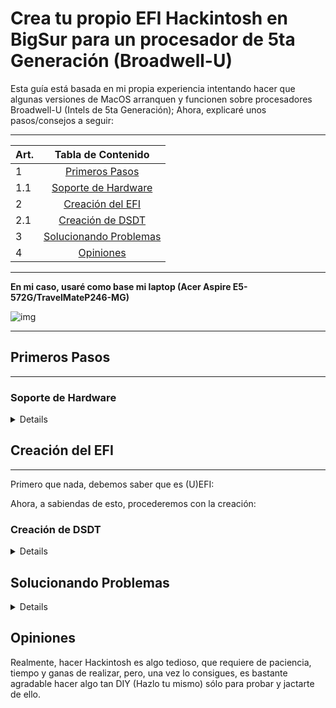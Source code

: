 # Crea tu propio EFI Hackintosh en BigSur para un procesador de 5ta Generación (Broadwell-U)
[Primeros pasos]: https://github.com/sebasrock156/Acer-E5-572-TMP246-OpenCore/blob/BigSur/GUIA.md#primeros-pasos
[Soporte de Hardware]: https://github.com/sebasrock156/Acer-E5-572-TMP246-OpenCore/blob/BigSur/GUIA.md#soporte-de-hardware
[Creación del EFI]: https://github.com/sebasrock156/Acer-E5-572-TMP246-OpenCore/blob/BigSur/GUIA.md#creación-del-efi
[Creación de DSDT]: https://github.com/sebasrock156/Acer-E5-572-TMP246-OpenCore/blob/BigSur/GUIA.md#creación-de-dsdt
[Solucionando Problemas]: https://github.com/sebasrock156/Acer-E5-572-TMP246-OpenCore/blob/BigSur/GUIA.md#solucionando-problemas
[Opiniones]: https://github.com/sebasrock156/Acer-E5-572-TMP246-OpenCore/blob/BigSur/GUIA.md#opiniones


Esta guía está basada en mi propia experiencia intentando hacer que algunas versiones de MacOS arranquen y funcionen sobre procesadores Broadwell-U (Intels de 5ta Generación); Ahora, explicaré unos pasos/consejos a seguir:


---

Art. | Tabla de Contenido
---|:--:
1 | [Primeros Pasos]
1.1 | [Soporte de Hardware]
2 | [Creación del EFI]
2.1 | [Creación de DSDT]
3 | [Solucionando Problemas]
4 | [Opiniones]
---

**En mi caso, usaré como base mi laptop (Acer Aspire E5-572G/TravelMateP246-MG)**


![img](https://i.imgur.com/vtxzmPj.png)

---
## Primeros Pasos
---

### Soporte de Hardware
 
<details>
 
#### Sobre los procesadores/tarjetas gráficas integradas:

Cualquier procesador Broadwell-U (5ta Generación) está soportado hasta MacOS Monterey, aunque, aquí vamos a redactar cómo hacerlo en BigSur.

Los procesadores con posible soporte (en este guía, al menos), serían los siguientes:
 
**DISPOSITIVOS SOPORTADOS**:
 
Línea del procesasor | Gráficos
--- | :--:
Serie Core i7 (U, HQ) | HD 5500/5600/6000, Iris 6100 e Iris Pro 6200
Serie Core i5 (U, H) | HD 5500/6000, Iris 6100 e Iris Pro 6200
Serie Core i3 (U) | HD 5500 e Iris 6100
---
 
 
**DISPOSITIVOS NO SOPORTADOS NATIVAMENTE**: 
 
Línea del procesasor | Gráficos
 --- | :--:
Serie Pentium (U) | HD 4100 (Por darle un nombre; Intel los llama solamente HD Graphics)
Serie Celeron (U) | HD 4100 (Por darle un nombre; Intel los llama solamente HD Graphics)
 
Los procesadores Pentium y Celeron no tienen un framebuffer real para MacOS. Si realmente quieres intentar usarlo, puedes intentar pacharlo como un Intel HD Graphics 4000 (de la 4ta Generación, Haswell).
 
---
  
#### Sobre las GPUs Discretas/Dedicadas:

Cualquier GPU de Nvidia está eliminada del soporte desde MacOS BigSur, aunque algunas gráficas de Nvidia podrían funcionar en versiones posteriores; Las gráficas de bajo consumo (y de arquitecturas viejas como Fermi, Kepler y Maxwell) directamente no funcionan.
  
#### Sobre tarjetas Wi-Fi/Bluetooth:

#### Sobre tarjetas de audio (internas y externas):

**Para tarjetas internas:** En esta guía, hablaremos sobre las [tarjetas de audio soportadas por AppleALC] y cómo configurarlas en tu EFI Hackintosh.

**Para tarjetas externas:** Cuelquier tarjeta de audio DAC USB que sea compatible con Windows o MacOS podría funcionar.

</details>

## Creación del EFI
---
Primero que nada, debemos saber que es (U)EFI:

Ahora, a sabiendas de esto, procederemos con la creación:

### Creación de DSDT
<details>
 
Para extraer nuestra tabla APCI, necesitamos las siguientes herramientas:

- SSDTTime 
- A
- B
- C
 
</details>

## Solucionando Problemas

<details>
</details>

## Opiniones

Realmente, hacer Hackintosh es algo tedioso, que requiere de paciencia, tiempo y ganas de realizar, pero, una vez lo consigues, es bastante agradable hacer algo tan DIY (Hazlo tu mismo) sólo para probar y jactarte de ello.
